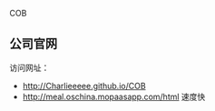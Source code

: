 COB
<h2>公司官网</h2> 
访问网址：
<ul>
	<li>
		<a href="http://Charlieeeee.github.io/COB">http://Charlieeeee.github.io/COB</a>
	</li>
	<li>
		<a href="http://meal.oschina.mopaasapp.com">http://meal.oschina.mopaasapp.com/html</a> 速度快
	</li>
</ul> 